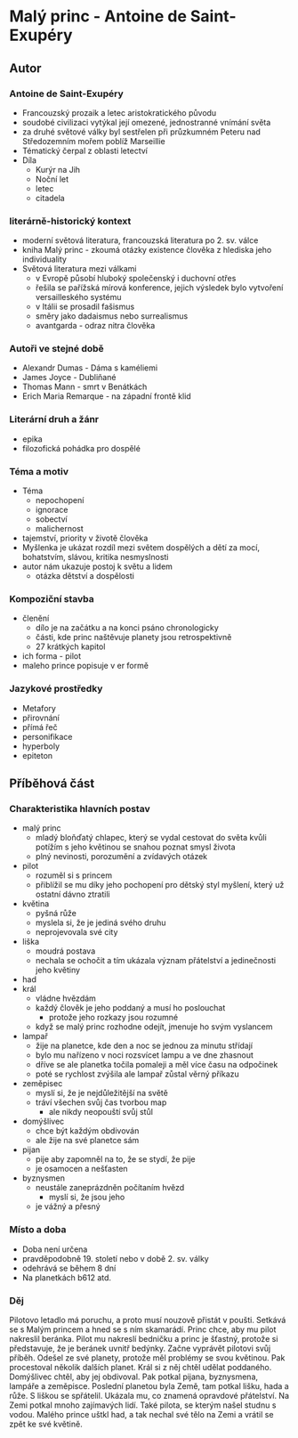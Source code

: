 # Malý princ - Antoine de Saint-Exupéry
## Autor
### Antoine de Saint-Exupéry
- Francouzský prozaik a letec aristokratického původu
- soudobé civilizaci vytýkal její omezené, jednostranné vnímání světa
- za druhé světové války byl sestřelen při průzkumném Peteru nad Středozemním mořem poblíž Marseillie
- Tématický čerpal z oblasti letectví
- Díla
    - Kurýr na Jih
    - Noční let
    - letec
    - citadela
 
### literárně-historický kontext
- moderní světová literatura, francouzská literatura po 2. sv. válce
- kniha Malý princ - zkoumá otázky existence člověka z hlediska jeho individuality
- Světová literatura mezi válkami
    - v Evropě působí hluboký společenský i duchovní otřes
    - řešila se pařížská mírová konference, jejich výsledek bylo vytvoření versailleského systému
    - v Itálii se prosadil fašismus
    - směry jako dadaismus nebo surrealismus
    - avantgarda - odraz nitra člověka
### Autoři ve stejné době
- Alexandr Dumas - Dáma s kaméliemi
- James Joyce - Dubliňané
- Thomas Mann - smrt v Benátkách
- Erich Maria Remarque - na západní frontě klid
### Literární druh a žánr
- epika
- filozofická pohádka pro dospělé
### Téma a motiv
- Téma
    - nepochopení
    - ignorace
    - sobectví
    - malichernost
- tajemství, priority v životě člověka
- Myšlenka je ukázat rozdíl mezi světem dospělých a dětí za mocí, bohatstvím, slávou, kritika nesmyslnosti
- autor nám ukazuje postoj k světu a lidem
    - otázka dětství a dospělosti
    
### Kompoziční stavba
- členění
    - dílo je na začátku a na konci psáno chronologicky
    - části, kde princ naštěvuje planety jsou retrospektivně
    - 27 krátkých kapitol
- ich forma - pilot
- maleho prince popisuje v er formě

### Jazykové prostředky
- Metafory
- přirovnání
- přímá řeč
- personifikace
- hyperboly
- epiteton
## Příběhová část
### Charakteristika hlavních postav
- malý princ
    - mladý bloňďatý chlapec, který se vydal cestovat do světa kvůli potížím s jeho květinou se snahou poznat smysl života
    - plný nevinosti, porozumění a zvídavých otázek
- pilot
    - rozuměl si s princem
    - přiblížil se mu díky jeho pochopení pro dětský styl myšlení, který už ostatní dávno ztratili
- květina
    - pyšná růže
    - myslela si, že je jediná svého druhu
    - neprojevovala své city
- liška
    - moudrá postava
    - nechala se ochočit a tím ukázala význam přátelství a jedinečnosti jeho květiny
- had 
- král
    - vládne hvězdám
    - každý člověk je jeho poddaný a musí ho poslouchat
        - protože jeho rozkazy jsou rozumné
    - když se malý princ rozhodne odejít, jmenuje ho svým vyslancem
- lampař
    - žije na planetce, kde den a noc se jednou za minutu střídají
    - bylo mu nařízeno v noci rozsvícet lampu a ve dne zhasnout
    - dříve se ale planetka točila pomaleji a měl více času na odpočinek
    - poté se rychlost zvýšila ale lampař zůstal věrný příkazu
- zeměpisec
    - myslí si, že je nejdůležitější na světě
    - tráví všechen svůj čas tvorbou map
        - ale nikdy neopouští svůj stůl
- domýšlivec
    - chce být každým obdivován
    - ale žije na své planetce sám
- pijan
    - pije aby zapomněl na to, že se stydí, že pije
    - je osamocen a nešťasten
- byznysmen
    - neustále zaneprázdněn počítaním hvězd
        - myslí si, že jsou jeho
    - je vážný a přesný
### Místo a doba
- Doba není určena
- pravděpodobně 19. století nebo v době 2. sv. války
- odehrává se během 8 dní
- Na planetkách b612 atd.
### Děj
Pilotovo letadlo má poruchu, a proto musí nouzově přistát v poušti. Setkává se s Malým princem a hned se s ním skamarádí. Princ chce, aby mu pilot nakreslil beránka. Pilot mu nakreslí bedničku a princ je šťastný, protože si představuje, že je beránek uvnitř bedýnky. Začne vyprávět pilotovi svůj příběh. Odešel ze své planety, protože měl problémy se svou květinou. Pak procestoval několik dalších planet. Král si z něj chtěl udělat poddaného. Domýšlivec chtěl, aby jej obdivoval. Pak potkal pijana, byznysmena, lampáře a zeměpisce. Poslední planetou byla Země, tam potkal lišku, hada a růže. S liškou se spřátelil. Ukázala mu, co znamená opravdové přátelství. Na Zemi potkal mnoho zajímavých lidí. Také pilota, se kterým našel studnu s vodou. Malého prince uštkl had, a tak nechal své tělo na Zemi a vrátil se zpět ke své květině.